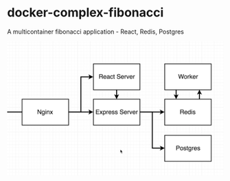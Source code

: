 # docker-complex-fibonacci
A multicontainer fibonacci application - React, Redis, Postgres

![Development Process Diagram](Dev_Process_Diagram.png "Dev Process Diagram.png")
